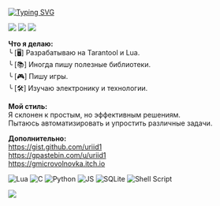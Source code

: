 [![Typing SVG](https://readme-typing-svg.herokuapp.com?font=Fira+Code&pause=1000&color=34F7DE&background=FFE21D00&random=false&width=535&lines=%D0%9F%D1%80%D0%B8%D0%B2%D0%B5%D1%82%D1%81%D1%82%D0%B2%D1%83%D1%8E%2C+%D1%82%D0%BE%D0%B2%D0%B0%D1%80%D0%B8%D1%89!;01001000+01100101+01101100+01101100+01101111)](https://git.io/typing-svg)

![](https://github-profile-summary-cards.vercel.app/api/cards/profile-details?username=uriid1&theme=2077)
![](http://github-profile-summary-cards.vercel.app/api/cards/stats?username=uriid1&theme=2077)
![](http://github-profile-summary-cards.vercel.app/api/cards/repos-per-language?username=uriid1&theme=2077)

**Что я делаю:** <br>
 ╰ [🖥️] Разрабатываю на Tarantool и Lua. <br>
 ╰ [📚] Иногда пишу полезные библиотеки. <br>
 ╰ [🎮] Пишу игры. <br>
 ╰ [🛠️] Изучаю электронику и технологии. <br>

**Мой стиль:** <br>
Я склонен к простым, но эффективным решениям. <br>
Пытаюсь автоматизировать и упростить различные задачи.

**Дополнительно:** <br>
https://gist.github.com/uriid1 <br>
https://gpastebin.com/u/uriid1 <br>
https://gmicrovolnovka.itch.io <br>

![Lua](https://img.shields.io/badge/lua-%232C2D72.svg?style=for-the-badge&logo=lua&logoColor=white)
![C](https://img.shields.io/badge/c-%2300599C.svg?style=for-the-badge&logo=c&logoColor=white)
![Python](https://img.shields.io/badge/python-3670A0?style=for-the-badge&logo=python&logoColor=ffdd54)
![JS](https://img.shields.io/badge/JavaScript-567aA0?style=for-the-badge&logo=JavaScript&logoColor=f1dc50)
![SQLite](https://img.shields.io/badge/sqlite-%2307405e.svg?style=for-the-badge&logo=sqlite&logoColor=white)
![Shell Script](https://img.shields.io/badge/shell_script-%23121011.svg?style=for-the-badge&logo=gnu-bash&logoColor=white)

![](https://komarev.com/ghpvc/?username=uriid1)
<!---
uriid1/uriid1 is a ✨ special ✨ repository because its `README.md` (this file) appears on your GitHub profile.
You can click the Preview link to take a look at your changes.
--->
